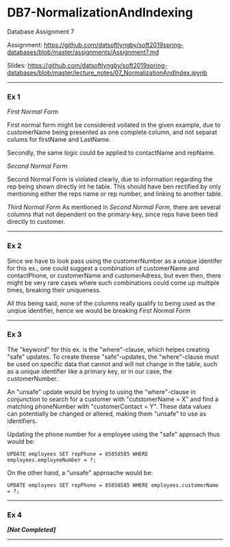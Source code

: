 # DB7-NormalizationAndIndexing
Database Assignment 7

Assignment: https://github.com/datsoftlyngby/soft2019spring-databases/blob/master/assignments/Assignment7.md

Slides: https://github.com/datsoftlyngby/soft2019spring-databases/blob/master/lecture_notes/07_NormalizationAndIndex.ipynb

------ 

### Ex 1

*First Normal Form*

First normal form might be considered voilated in the given example, due to customerName being presented as one complete column, and not separat colums for firstName and LastName.

Secondly, the same logic could be applied to contactName and repName.

*Second Normal Form*

Second Normal Form is violated clearly, due to information regarding the rep being shown directly int he table. This should have ben rectified by only mentioning either the reps name or rep number, and linking to another table.


*Third Normal Form*
As mentioned in *Second Normal Form*, there are several columns that not dependent on the primary-key, since reps have been tied directly to customer.


-----

### Ex 2

Since we have to look pass using the customerNumber as a unique identifer for this ex., one could suggest a combination of customerName and contactPhone, or customerName and customerAdress, but even then, there might be very rare cases where such combinations could come up multiple times, breaking their uniqueness.

All this being said, none of the columns really qualify to being used as the unqiue identifier, hence we would be breaking *First Normal Form*

-----

### Ex 3

The "keyword" for this ex. is the "where"-clause, which helpes creating "safe" updates. To create theese "safe"-updates, the "where"-clause must be used on specific data that cannot and will not change in the table, such as a unique identifier like a primary key, or in our case, the customerNumber.

An "unsafe" update would be trying to using the "where"-clause in conjunction to search for a customer with "cutstomerName = X" and find a matching phoneNumber with "customerContact = Y". These data values can potentially be changed or altered, making them "unsafe" to use as identifiers.

Updating the phone number for a employee using the "safe" approach thus would be:

```mysql 
UPDATE employees SET repPhone = 85858585 WHERE employees.employeeNumber = ?;
```

On the other hand, a "unsafe" approache would be:

```mysql
UPDATE employees SET repPhone = 85858585 WHERE employees.customerName = ?;
```

-----

### Ex 4

***[Not Completed]***

-----

